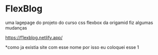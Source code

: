 # FlexBlog
uma lagepage do projeto do curso css flexbox da origamid 
fiz algumas mudanças

https://f1exblog.netlify.app/

*como ja existia site com esse nome por isso eu coloquei esse 1
